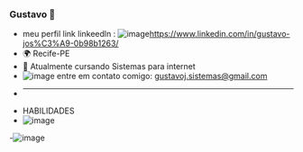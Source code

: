 ### Gustavo   👋

- meu perfil link linkeedln : ![image](https://user-images.githubusercontent.com/112762010/224693704-26f614f2-5fed-4b4b-8726-31739f27ef19.png)https://www.linkedin.com/in/gustavo-jos%C3%A9-0b98b1263/
- 🌍 Recife-PE
- 🧠 Atualmente cursando Sistemas para internet
-  ![image](https://user-images.githubusercontent.com/112762010/224694467-6e4dbbc4-b801-477e-8d25-44727295216b.png) entre em contato comigo: gustavoj.sistemas@gmail.com
-  <hr>
-  HABILIDADES
-  ![image](https://user-images.githubusercontent.com/112762010/224694967-15cd0812-78a3-4c64-9809-fafa16226b08.png)

-![image](https://user-images.githubusercontent.com/112762010/224695037-89e24cf8-f395-456f-a4d8-b6a28bd77741.png)




